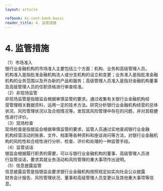 ```yaml
---
layout: article

refbook: kc-cont-bank-basic
reader_title: 4. 监管措施
---
```


# 4. 监管措施

（1）市场准入<br />
    银行业金融机构的市场准入主要包括三个方面：机构、业务和高级管理人员。<br />
    机构准入是指批准金融机构法人或分支机构的设立和变更；业务准入是指批准金融<br />
    机构的业务范围以及开办新的产品和服务；高级管理人员准入是指对金融机构董事<br />
    及高级管理人员的任职资格进行审查核准。<br />
    （2）非现场监管<br />
    非现场监管是指银监会根据审慎监管的要求。通过收集有关银行业金融机构经<br />
    营管理相关数据资料，运用一定的技术方法。研究分析银行业金融机构经营的总体<br />
    状况、风险管理状况以及合规情况等。发现其风险管理中存在的问题，并对其稳健<br />
    性进行评价。<br />
    （3）现场检查<br />
    现场检查是指银监会根据审慎监管的要求，监管人员通过实地查阅银行业金融<br />
    机构经营活动的账表、文件、档案等各种资料和座谈询问等方法，对银行业金融机<br />
    构的风险性和合规性进行分析、检查、评价和处理的一种监管手段。<br />
    （4）监管谈话<br />
    银监会根据履行职责的需要，可以与银行业金融机构的董事、高级管理人员进<br />
    行监管谈话，要求其就业务活动和风险管理的重大事项作出说明。<br />
    （5）信息披露监管<br />
    信息披露监管是指银监会要求银行业金融机构按照规定如实向社会公众披露<br />
  财务会计报告、风险管理状况、董事和高级管理人员变更以及其他重大事项等信息。